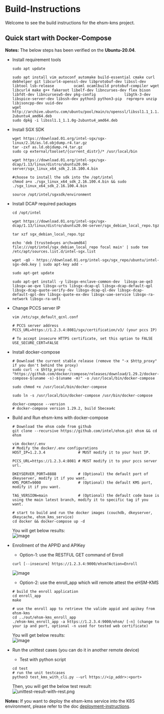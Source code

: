 # Build-Instructions

Welcome to see the build instructions for the ehsm-kms project.


## Quick start with Docker-Compose
**Notes:** The below steps has been verified on the **Ubuntu-20.04**. <br>

* Install requirement tools
    ``` shell
    sudo apt update

    sudo apt install vim autoconf automake build-essential cmake curl debhelper git libcurl4-openssl-dev libprotobuf-dev libssl-dev libtool lsb-release         ocaml ocamlbuild protobuf-compiler wget libcurl4 make g++ fakeroot libelf-dev libncurses-dev flex bison libfdt-dev libncursesw5-dev pkg-config             libgtk-3-dev libspice-server-dev libssh-dev python3 python3-pip  reprepro unzip libjsoncpp-dev uuid-dev
    wget http://archive.ubuntu.com/ubuntu/pool/main/o/openssl/libssl1.1_1.1.0g-2ubuntu4_amd64.deb
    sudo dpkg -i libssl1.1_1.1.0g-2ubuntu4_amd64.deb
    ```

* Install SGX SDK
    ```shell
    wget https://download.01.org/intel-sgx/sgx-linux/2.16/as.ld.objdump.r4.tar.gz 
    tar -zxf as.ld.objdump.r4.tar.gz
    sudo cp external/toolset/{current_distr}/* /usr/local/bin
    
    wget https://download.01.org/intel-sgx/sgx-dcap/1.13/linux/distro/ubuntu20.04-server/sgx_linux_x64_sdk_2.16.100.4.bin

    #choose to install the sdk into the /opt/intel
    chmod a+x ./sgx_linux_x64_sdk_2.16.100.4.bin && sudo ./sgx_linux_x64_sdk_2.16.100.4.bin

    source /opt/intel/sgxsdk/environment
    ```

* Install DCAP required packages
    ```shell
    cd /opt/intel

    wget https://download.01.org/intel-sgx/sgx-dcap/1.13/linux/distro/ubuntu20.04-server/sgx_debian_local_repo.tgz

    tar xzf sgx_debian_local_repo.tgz

    echo 'deb [trusted=yes arch=amd64] file:///opt/intel/sgx_debian_local_repo focal main' | sudo tee /etc/apt/sources.list.d/intel-sgx.list

    wget -qO - https://download.01.org/intel-sgx/sgx_repo/ubuntu/intel-sgx-deb.key | sudo apt-key add -

    sudo apt-get update

    sudo apt-get install -y libsgx-enclave-common-dev  libsgx-ae-qe3 libsgx-ae-qve libsgx-urts libsgx-dcap-ql libsgx-dcap-default-qpl libsgx-dcap-quote-verify-dev libsgx-dcap-ql-dev libsgx-dcap-default-qpl-dev libsgx-quote-ex-dev libsgx-uae-service libsgx-ra-network libsgx-ra-uefi
    ```

* Change PCCS server IP
    ``` shell
    vim /etc/sgx_default_qcnl.conf
    ```
    ``` vi
    # PCCS server address
    PCCS_URL=https://1.2.3.4:8081/sgx/certification/v3/ (your pccs IP)

    # To accept insecure HTTPS certificate, set this option to FALSE
    USE_SECURE_CERT=FALSE
    ```

* Install docker-compose
    ``` shell
    # Download the current stable release (remove the "-x $http_proxy" if you don't behind the proxy)
    sudo curl -x $http_proxy -L "https://github.com/docker/compose/releases/download/1.29.2/docker-compose-$(uname -s)-$(uname -m)" -o /usr/local/bin/docker-compose

    sudo chmod +x /usr/local/bin/docker-compose

    sudo ln -s /usr/local/bin/docker-compose /usr/bin/docker-compose

    docker-compose --version
    # docker-compose version 1.29.2, build 5becea4c
    ```

* Build and Run ehsm-kms with docker-compose
    ```shell
    # Download the ehsm code from github
    git clone --recursive https://github.com/intel/ehsm.git ehsm && cd ehsm

    vim docker/.env
    # Modify the docker/.env configurations
    HOST_IP=1.2.3.4               # MUST modify it to your host IP.

    PCCS_URL=https://1.2.3.4:8081 # MUST modify it to your pccs server url.

    DKEYSERVER_PORT=8888          # (Optional) the default port of dkeyserver, modify it if you want.
    KMS_PORT=9000                 # (Optional) the default KMS port, modify it if you want.

    TAG_VERSION=main              # (Optional) the default code base is using the main latest branch, modify it to specific tag if you want.

    # start to build and run the docker images (couchdb, dkeyserver, dkeycache, ehsm_kms_service)
    cd docker && docker-compose up -d
    ```
    You will get below results:<br>
    ![image](diagrams/docker-compose-result.PNG)

* Enrollment of the APPID and APIKey
    * Option-1: use the RESTFUL GET command of Enroll
    ``` shell
    curl [--insecure] https://1.2.3.4:9000/ehsm?Action=Enroll
    ```
    ![image](diagrams/enroll.PNG)

    * Option-2: use the enroll_app which will remote attest the eHSM-KMS
    ``` shell
    # build the enroll application
    cd enroll_app
    make

    # use the enroll app to retrieve the valide appid and apikey from ehsm-kms
    cd ../out/ehsm-kms_enroll_app
    ./ehsm-kms_enroll_app -a https://1.2.3.4:9000/ehsm/ [-n] (change to your ip and port, optional -n used for tested web certificate)
    ```
    You will get below results:<br>
    ![image](diagrams/enroll_result.PNG)

* Run the unittest cases (you can do it in another remote device)
    * Test with python script
    ``` shell
    cd test
    # run the unit testcases
    python3 test_kms_with_cli.py --url https://<ip_addr>:<port>
    ```
    Then, you will get the below test result:<br>
    ![unittest-result-with-rest.png](diagrams/unittest-result-with-rest.PNG)


**Notes:**
If you want to deploy the ehsm-kms service into the K8S environment, please refer to the doc [deployment-instructions](deployment-instructions.md).


